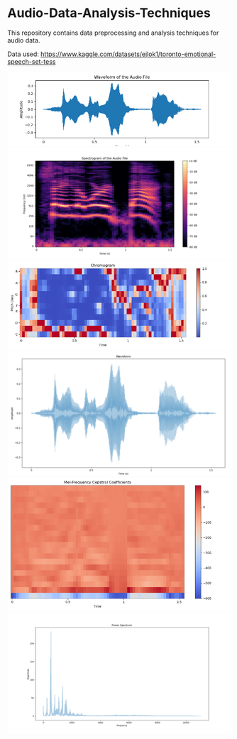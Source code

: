 # Audio-Data-Analysis-Techniques

This repository contains data preprocessing and analysis techniques for audio data.

Data used: https://www.kaggle.com/datasets/ejlok1/toronto-emotional-speech-set-tess

<img src='Waveform.png'>
<img src='Spectrogram.png'>
<img src='Chromogram.png'>
<img src='Amplitude_by_time.png'>
<img src='MFCC.png'>
<img src='Fast_Fourier_Transform - Power Spectrum.png'>
